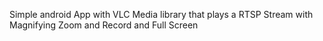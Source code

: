 Simple android App with VLC Media library that plays a RTSP Stream with Magnifying Zoom and Record and Full Screen
